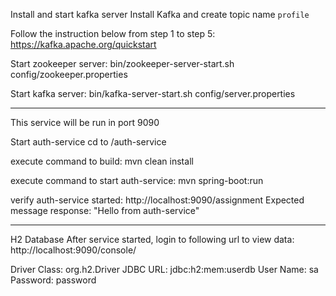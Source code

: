 Install and start kafka server
Install Kafka and create topic name `profile`

Follow the instruction below from step 1 to step 5:
https://kafka.apache.org/quickstart

Start zookeeper server:
bin/zookeeper-server-start.sh config/zookeeper.properties

Start kafka server:
bin/kafka-server-start.sh config/server.properties

--- 

This service will be run in port 9090

Start auth-service
cd to /auth-service

execute command to build: mvn clean install

execute command to start auth-service: mvn spring-boot:run

verify auth-service started:  http://localhost:9090/assignment
Expected message response: "Hello from auth-service"

--- 
H2 Database
After service started, login to following url to view data:
http://localhost:9090/console/

Driver Class: org.h2.Driver
JDBC URL: jdbc:h2:mem:userdb
User Name: sa
Password: password